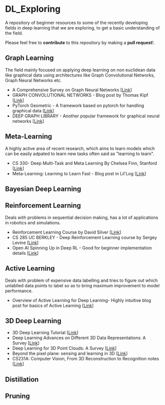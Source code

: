 # DL_Exploring
A repository of beginner resources to some of the recently developing fields in deep learning that we are exploring, to get a basic understanding of the field.

Please feel free to **contribute** to this repository by making a **pull request**!.

## Graph Learning

The field mainly focused on applying deep learning on non euclidean data like graphical data using architectures like Graph Convolutional Networks, Graph Neural Networks etc. 

- A Comprehensive Survey on Graph Neural Networks [[Link](https://arxiv.org/abs/1901.00596)]
- GRAPH CONVOLUTIONAL NETWORKS - Blog post by Thomas Kipf [[Link](https://tkipf.github.io/graph-convolutional-networks/)]
- PyTorch Geometric - A framework based on pytorch for handling graphical data [[Link](https://pytorch-geometric.readthedocs.io/en/latest/)]
- DEEP GRAPH LIBRARY - Another popular framework for graphical neural networks [[Link](https://www.dgl.ai/)]

## Meta-Learning
A highly active area of recent research, which aims to learn models which can be easily adpated to learn new tasks often said as "learning to learn".

- CS 330- Deep Multi-Task and Meta Learning By Chelsea Finn, Stanford [[Link](https://cs330.stanford.edu/)]
- Meta-Learning: Learning to Learn Fast - Blog post in Lil'Log [[Link](https://lilianweng.github.io/lil-log/2018/11/30/meta-learning.html)] 


## Bayesian Deep Learning


## Reinforcement Learning
Deals with problems in sequential decision making, has a lot of applications in robotics and simulations.

- Reinforcement Learning Course by David Silver  [[Link](https://www.youtube.com/watch?v=2pWv7GOvuf0&list=PLqYmG7hTraZDM-OYHWgPebj2MfCFzFObQ)]
- CS 285 UC BERKLEY -  Deep Reinforcement Learning course by Sergey Levine [[Link](http://rail.eecs.berkeley.edu/deeprlcourse/)]
- Open AI Spinning Up in Deep RL - Good for beginner implementation details [[Link](https://spinningup.openai.com/en/latest/)]
  
## Active Learning
Deals with problem of expensive data labelling and tries to figure out which unlablled data points to label so as to bring maximum improvement to model performance.

- Overview of Active Learning for Deep Learning- Highly intuitive blog post for basics of Active Learning [[Link](https://jacobgil.github.io/deeplearning/activelearning)]

## 3D Deep Learning

- 3D Deep Learning Tutorial [[Link](https://www.youtube.com/watch?v=vfL6uJYFrp4)]
- Deep Learning Advances on Different 3D Data Representations: A Survey [[Link](https://www.researchgate.net/profile/Djamila_Aouada/publication/326870805_Deep_Learning_Advances_on_Different_3D_Data_Representations_A_Survey/links/5b85406c92851c1e12370748/Deep-Learning-Advances-on-Different-3D-Data-Representations-A-Survey.pdf)]
- Deep Learning for 3D Point Clouds: A Survey [[Link](https://arxiv.org/abs/1912.12033)]
- Beyond the pixel plane: sensing and learning in 3D [[Link](https://thegradient.pub/beyond-the-pixel-plane-sensing-and-learning-in-3d/)]
- CS231A: Computer Vision, From 3D Reconstruction to Recognition notes [[Link](http://web.stanford.edu/class/cs231a/course_notes.html)]
## Distillation

## Pruning
